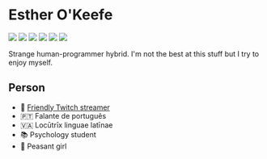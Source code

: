 # Esther O'Keefe

![](https://img.shields.io/badge/-Ada-02f88c)
![](https://img.shields.io/badge/-SPARK-AA1E64)
![](https://img.shields.io/badge/-D-ba595e) 
![](https://img.shields.io/badge/-C%2B%2B-f34b7d)
![](https://img.shields.io/badge/-C-555555)
![](https://img.shields.io/badge/-Vulkan-AA2222)

Strange human-programmer hybrid. I'm not the best at this stuff but I try to enjoy myself.

## Person

 * 🎥 [Friendly Twitch streamer](https://twitch.tv/esthermations)
 * 🇵🇹 Falante de português
 * 🇻🇦 Locūtrīx linguae latīnae
 * 📚 Psychology student
 * 🌳 Peasant girl
